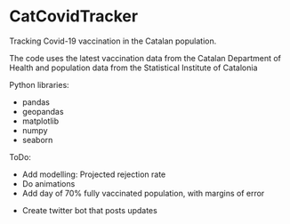 # CatCovidTracker

Tracking Covid-19 vaccination in the Catalan population.

The code uses the latest vaccination data from the Catalan Department of Health and population data from the Statistical Institute of Catalonia 

Python libraries:
- pandas
- geopandas
- matplotlib
- numpy
- seaborn

ToDo:
- Add modelling: Projected rejection rate 
- Do animations
- Add day of 70% fully vaccinated population, with margins of error
+ Create twitter bot that posts updates
